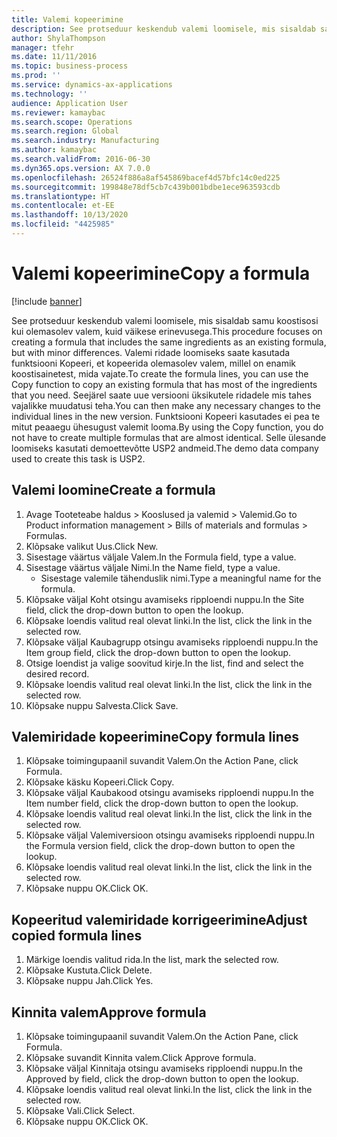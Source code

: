 ```yaml
---
title: Valemi kopeerimine
description: See protseduur keskendub valemi loomisele, mis sisaldab samu koostisosi kui olemasolev valem, kuid väikese erinevusega.
author: ShylaThompson
manager: tfehr
ms.date: 11/11/2016
ms.topic: business-process
ms.prod: ''
ms.service: dynamics-ax-applications
ms.technology: ''
audience: Application User
ms.reviewer: kamaybac
ms.search.scope: Operations
ms.search.region: Global
ms.search.industry: Manufacturing
ms.author: kamaybac
ms.search.validFrom: 2016-06-30
ms.dyn365.ops.version: AX 7.0.0
ms.openlocfilehash: 26524f886a8af545869bacef4d57bfc14c0ed225
ms.sourcegitcommit: 199848e78df5cb7c439b001bdbe1ece963593cdb
ms.translationtype: HT
ms.contentlocale: et-EE
ms.lasthandoff: 10/13/2020
ms.locfileid: "4425985"
---
```

# <a name="copy-a-formula"></a><span data-ttu-id="37d9a-103">Valemi kopeerimine</span><span class="sxs-lookup"><span data-stu-id="37d9a-103">Copy a formula</span></span>

[!include [banner](../../includes/banner.md)]

<span data-ttu-id="37d9a-104">See protseduur keskendub valemi loomisele, mis sisaldab samu koostisosi kui olemasolev valem, kuid väikese erinevusega.</span><span class="sxs-lookup"><span data-stu-id="37d9a-104">This procedure focuses on creating a formula that includes the same ingredients as an existing formula, but with minor differences.</span></span> <span data-ttu-id="37d9a-105">Valemi ridade loomiseks saate kasutada funktsiooni Kopeeri, et kopeerida olemasolev valem, millel on enamik koostisainetest, mida vajate.</span><span class="sxs-lookup"><span data-stu-id="37d9a-105">To create the formula lines, you can use the Copy function to copy an existing formula that has most of the ingredients that you need.</span></span> <span data-ttu-id="37d9a-106">Seejärel saate uue versiooni üksikutele ridadele mis tahes vajalikke muudatusi teha.</span><span class="sxs-lookup"><span data-stu-id="37d9a-106">You can then make any necessary changes to the individual lines in the new version.</span></span> <span data-ttu-id="37d9a-107">Funktsiooni Kopeeri kasutades ei pea te mitut peaaegu ühesugust valemit looma.</span><span class="sxs-lookup"><span data-stu-id="37d9a-107">By using the Copy function, you do not have to create multiple formulas that are almost identical.</span></span> <span data-ttu-id="37d9a-108">Selle ülesande loomiseks kasutati demoettevõtte USP2 andmeid.</span><span class="sxs-lookup"><span data-stu-id="37d9a-108">The demo data company used to create this task is USP2.</span></span>


## <a name="create-a-formula"></a><span data-ttu-id="37d9a-109">Valemi loomine</span><span class="sxs-lookup"><span data-stu-id="37d9a-109">Create a formula</span></span>
1. <span data-ttu-id="37d9a-110">Avage Tooteteabe haldus > Kooslused ja valemid > Valemid.</span><span class="sxs-lookup"><span data-stu-id="37d9a-110">Go to Product information management > Bills of materials and formulas > Formulas.</span></span>
2. <span data-ttu-id="37d9a-111">Klõpsake valikut Uus.</span><span class="sxs-lookup"><span data-stu-id="37d9a-111">Click New.</span></span>
3. <span data-ttu-id="37d9a-112">Sisestage väärtus väljale Valem.</span><span class="sxs-lookup"><span data-stu-id="37d9a-112">In the Formula field, type a value.</span></span>
4. <span data-ttu-id="37d9a-113">Sisestage väärtus väljale Nimi.</span><span class="sxs-lookup"><span data-stu-id="37d9a-113">In the Name field, type a value.</span></span>
    * <span data-ttu-id="37d9a-114">Sisestage valemile tähenduslik nimi.</span><span class="sxs-lookup"><span data-stu-id="37d9a-114">Type a meaningful name for the formula.</span></span>  
5. <span data-ttu-id="37d9a-115">Klõpsake väljal Koht otsingu avamiseks ripploendi nuppu.</span><span class="sxs-lookup"><span data-stu-id="37d9a-115">In the Site field, click the drop-down button to open the lookup.</span></span>
6. <span data-ttu-id="37d9a-116">Klõpsake loendis valitud real olevat linki.</span><span class="sxs-lookup"><span data-stu-id="37d9a-116">In the list, click the link in the selected row.</span></span>
7. <span data-ttu-id="37d9a-117">Klõpsake väljal Kaubagrupp otsingu avamiseks ripploendi nuppu.</span><span class="sxs-lookup"><span data-stu-id="37d9a-117">In the Item group field, click the drop-down button to open the lookup.</span></span>
8. <span data-ttu-id="37d9a-118">Otsige loendist ja valige soovitud kirje.</span><span class="sxs-lookup"><span data-stu-id="37d9a-118">In the list, find and select the desired record.</span></span>
9. <span data-ttu-id="37d9a-119">Klõpsake loendis valitud real olevat linki.</span><span class="sxs-lookup"><span data-stu-id="37d9a-119">In the list, click the link in the selected row.</span></span>
10. <span data-ttu-id="37d9a-120">Klõpsake nuppu Salvesta.</span><span class="sxs-lookup"><span data-stu-id="37d9a-120">Click Save.</span></span>

## <a name="copy-formula-lines"></a><span data-ttu-id="37d9a-121">Valemiridade kopeerimine</span><span class="sxs-lookup"><span data-stu-id="37d9a-121">Copy formula lines</span></span>
1. <span data-ttu-id="37d9a-122">Klõpsake toimingupaanil suvandit Valem.</span><span class="sxs-lookup"><span data-stu-id="37d9a-122">On the Action Pane, click Formula.</span></span>
2. <span data-ttu-id="37d9a-123">Klõpsake käsku Kopeeri.</span><span class="sxs-lookup"><span data-stu-id="37d9a-123">Click Copy.</span></span>
3. <span data-ttu-id="37d9a-124">Klõpsake väljal Kaubakood otsingu avamiseks ripploendi nuppu.</span><span class="sxs-lookup"><span data-stu-id="37d9a-124">In the Item number field, click the drop-down button to open the lookup.</span></span>
4. <span data-ttu-id="37d9a-125">Klõpsake loendis valitud real olevat linki.</span><span class="sxs-lookup"><span data-stu-id="37d9a-125">In the list, click the link in the selected row.</span></span>
5. <span data-ttu-id="37d9a-126">Klõpsake väljal Valemiversioon otsingu avamiseks ripploendi nuppu.</span><span class="sxs-lookup"><span data-stu-id="37d9a-126">In the Formula version field, click the drop-down button to open the lookup.</span></span>
6. <span data-ttu-id="37d9a-127">Klõpsake loendis valitud real olevat linki.</span><span class="sxs-lookup"><span data-stu-id="37d9a-127">In the list, click the link in the selected row.</span></span>
7. <span data-ttu-id="37d9a-128">Klõpsake nuppu OK.</span><span class="sxs-lookup"><span data-stu-id="37d9a-128">Click OK.</span></span>

## <a name="adjust-copied-formula-lines"></a><span data-ttu-id="37d9a-129">Kopeeritud valemiridade korrigeerimine</span><span class="sxs-lookup"><span data-stu-id="37d9a-129">Adjust copied formula lines</span></span>
1. <span data-ttu-id="37d9a-130">Märkige loendis valitud rida.</span><span class="sxs-lookup"><span data-stu-id="37d9a-130">In the list, mark the selected row.</span></span>
2. <span data-ttu-id="37d9a-131">Klõpsake  Kustuta.</span><span class="sxs-lookup"><span data-stu-id="37d9a-131">Click Delete.</span></span>
3. <span data-ttu-id="37d9a-132">Klõpsake nuppu Jah.</span><span class="sxs-lookup"><span data-stu-id="37d9a-132">Click Yes.</span></span>

## <a name="approve-formula"></a><span data-ttu-id="37d9a-133">Kinnita valem</span><span class="sxs-lookup"><span data-stu-id="37d9a-133">Approve formula</span></span>
1. <span data-ttu-id="37d9a-134">Klõpsake toimingupaanil suvandit Valem.</span><span class="sxs-lookup"><span data-stu-id="37d9a-134">On the Action Pane, click Formula.</span></span>
2. <span data-ttu-id="37d9a-135">Klõpsake suvandit Kinnita valem.</span><span class="sxs-lookup"><span data-stu-id="37d9a-135">Click Approve formula.</span></span>
3. <span data-ttu-id="37d9a-136">Klõpsake väljal Kinnitaja otsingu avamiseks ripploendi nuppu.</span><span class="sxs-lookup"><span data-stu-id="37d9a-136">In the Approved by field, click the drop-down button to open the lookup.</span></span>
4. <span data-ttu-id="37d9a-137">Klõpsake loendis valitud real olevat linki.</span><span class="sxs-lookup"><span data-stu-id="37d9a-137">In the list, click the link in the selected row.</span></span>
5. <span data-ttu-id="37d9a-138">Klõpsake Vali.</span><span class="sxs-lookup"><span data-stu-id="37d9a-138">Click Select.</span></span>
6. <span data-ttu-id="37d9a-139">Klõpsake nuppu OK.</span><span class="sxs-lookup"><span data-stu-id="37d9a-139">Click OK.</span></span>

